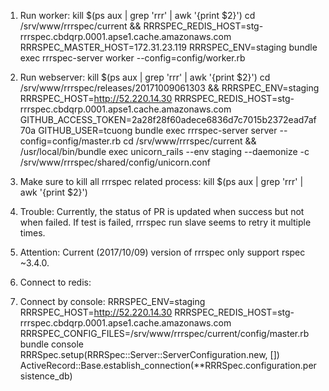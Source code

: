 1. Run worker:
kill $(ps aux | grep 'rrr' | awk '{print $2}')
cd /srv/www/rrrspec/current && RRRSPEC_REDIS_HOST=stg-rrrspec.cbdqrp.0001.apse1.cache.amazonaws.com RRRSPEC_MASTER_HOST=172.31.23.119 RRRSPEC_ENV=staging bundle exec rrrspec-server worker --config=config/worker.rb

2. Run webserver:
kill $(ps aux | grep 'rrr' | awk '{print $2}')
cd /srv/www/rrrspec/releases/20171009061303 && RRRSPEC_ENV=staging RRRSPEC_HOST=http://52.220.14.30 RRRSPEC_REDIS_HOST=stg-rrrspec.cbdqrp.0001.apse1.cache.amazonaws.com GITHUB_ACCESS_TOKEN=2a28f28f60adece6836d7c7015b2372ead7af70a  GITHUB_USER=tcuong  bundle exec rrrspec-server server --config=config/master.rb
cd /srv/www/rrrspec/current && /usr/local/bin/bundle exec unicorn_rails --env staging --daemonize -c /srv/www/rrrspec/shared/config/unicorn.conf

3. Make sure to kill all rrrspec related process:
kill $(ps aux | grep 'rrr' | awk '{print $2}')

4. Trouble:
Currently, the status of PR is updated when success but not when failed.
If test is failed, rrrspec run slave seems to retry it multiple times.

5. Attention:
Current (2017/10/09) version of rrrspec only support rspec ~3.4.0.

6. Connect to redis:

7. Connect by console:
RRRSPEC_ENV=staging RRRSPEC_HOST=http://52.220.14.30 RRRSPEC_REDIS_HOST=stg-rrrspec.cbdqrp.0001.apse1.cache.amazonaws.com RRRSPEC_CONFIG_FILES=/srv/www/rrrspec/current/config/master.rb bundle console
RRRSpec.setup(RRRSpec::Server::ServerConfiguration.new, [])
ActiveRecord::Base.establish_connection(**RRRSpec.configuration.persistence_db) 
